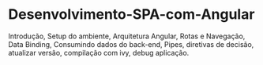 # Desenvolvimento-SPA-com-Angular
Introdução, Setup do ambiente, Arquitetura Angular, Rotas e Navegação, Data Binding, Consumindo dados do back-end, Pipes, diretivas de decisão, atualizar versão, compilação com ivy, debug aplicação.
